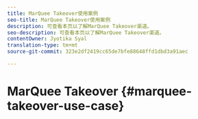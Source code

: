 ```yaml
---
title: MarQuee Takeover使用案例
seo-title: MarQuee Takeover使用案例
description: 可查看本页以了解MarQuee Takeover渠道。
seo-description: 可查看本页以了解MarQuee Takeover渠道。
contentOwner: Jyotika Syal
translation-type: tm+mt
source-git-commit: 323e2df2419cc65de7bfe88648ffd1dbd3a91aec

---
```



# MarQuee Takeover {#marquee-takeover-use-case}
